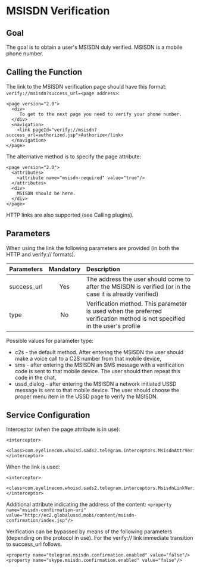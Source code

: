 # MSISDN Verification

## Goal

The goal is to obtain a user's MSISDN duly verified. MSISDN is a mobile phone number.

## Calling the Function

The link to the MSISDN verification page should have this format: ```verify://msisdn?success_url=<page address>```:
```
<page version="2.0">
  <div>
     To get to the next page you need to verify your phone number.
  </div>
  <navigation>
    <link pageId="verify://msisdn?success_url=authorized.jsp">Authorize</link>
  </navigation>
</page>
```

The alternative method is to specify the page attribute:
```
<page version="2.0">
  <attributes>
    <attribute name="msisdn-required" value="true"/>
  </attributes>
  <div>
    MSISDN should be here.
  </div>
</page>
```
HTTP links are also supported (see Calling plugins).

## Parameters

When using the link the following parameters are provided (in both the HTTP and verify:// formats).

|Parameters	|Mandatory	|Description											|
|:--------------|:-------------:|:----------------------------------------------------------------------------------------------|
|success_url	|Yes		|The address the user should come to after the MSISDN is verified (or in the case it is already	 verified)|
|type		|No		|Verification method. This parameter is used when the preferred verification method is not 					specified in the user's profile|
Possible values for parameter type: 
- c2s -	the default method. After entering the MSISDN the user should make a voice call to a C2S number from that mobile device,
- sms - after entering the MSISDN an SMS message with a verification code is sent to that mobile device. The user should then repeat this code in the chat, 
- ussd_dialog - after entering the MSISDN a network initiated USSD message is sent to that mobile device. The user should choose the proper menu item in the USSD page to verify the MSISDN.

## Service Configuration

Interceptor (when the page attribute is in use):
```
<interceptor>
  <class>com.eyelinecom.whoisd.sads2.telegram.interceptors.MsisdnAttrVerificationInterceptor</class>
</interceptor>
```

When the link is used:
```
<interceptor>
  <class>com.eyelinecom.whoisd.sads2.telegram.interceptors.MsisdnLinkVerificationInterceptor</class>
</interceptor>
```
Additional attribute indicating the address of the content:
```<property name="msisdn-confirmation-uri" value="http://ec2.globalussd.mobi/content/msisdn-confirmation/index.jsp"/>```

Verification can be bypassed by means of the following parameters (depending on the protocol in use). For the verify:// link immediate transition to success_url follows.
```
<property name="telegram.msisdn.confirmation.enabled" value="false"/>
<property name="skype.msisdn.confirmation.enabled" value="false"/>
```

 
